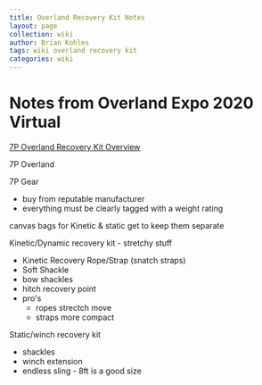 ```yaml
---
title: Overland Recovery Kit Notes
layout: page
collection: wiki
author: Brian Kohles
tags: wiki overland recovery kit
categories: wiki
---
```


# Notes from Overland Expo 2020 Virtual

[7P Overland Recovery Kit Overview](https://www.overlandexpo.com/virtual-schedule/2020/5/16/recovery-kit-overview-by-7p-overland)

7P Overland

7P Gear

- buy from reputable manufacturer
- everything must be clearly tagged with a weight rating

canvas bags for Kinetic & static get to keep them separate

Kinetic/Dynamic recovery kit - stretchy stuff
- Kinetic Recovery Rope/Strap (snatch straps)
- Soft Shackle
- bow shackles
- hitch recovery point
- pro's
  - ropes strectch move
  - straps more compact

Static/winch recovery kit
- shackles
- winch extension
- endless sling - 8ft is a good size
